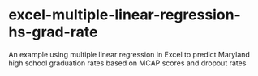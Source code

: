 # excel-multiple-linear-regression-hs-grad-rate
An example using multiple linear regression in Excel to predict Maryland high school graduation rates based on MCAP scores and dropout rates
